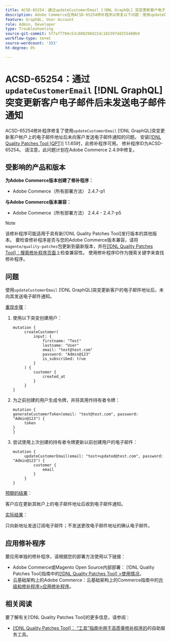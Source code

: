 ```yaml
---
title: ACSD-65254：通过updateCustomerEmail [!DNL GraphQL] 突变更新客户电子邮件后未发送电子邮件通知
description: Adobe Commerce应用ACSD-65254修补程序以修复以下问题：使用updateCustomerEmail [!DNL GraphQL] 突变成功更新客户帐户上的电子邮件地址后，未向客户发送电子邮件通知。
feature: GraphQL, User Account
role: Admin, Developer
type: Troubleshooting
source-git-commit: 5f7af7704c53c808298422dc165397dd255480b9
workflow-type: tm+mt
source-wordcount: '353'
ht-degree: 0%

---
```



# ACSD-65254：通过`updateCustomerEmail` [!DNL GraphQL]突变更新客户电子邮件后未发送电子邮件通知

ACSD-65254修补程序修复了使用`updateCustomerEmail` [!DNL GraphQL]突变更新客户帐户上的电子邮件地址后未向客户发送电子邮件通知的问题。 安装[[!DNL Quality Patches Tool (QPT)]](/help/tools/quality-patches-tool/quality-patches-tool-to-self-serve-quality-patches.md) 1.1.65时，此修补程序可用。 修补程序ID为ACSD-65254。 请注意，此问题计划在Adobe Commerce 2.4.9中修复。

## 受影响的产品和版本

**为Adobe Commerce版本创建了修补程序：**

* Adobe Commerce（所有部署方法） 2.4.7-p1

**与Adobe Commerce版本兼容：**

* Adobe Commerce（所有部署方法） 2.4.4 - 2.4.7-p5

>[!NOTE]
>
>该修补程序可能适用于具有新[!DNL Quality Patches Tool]发行版本的其他版本。 要检查修补程序是否与您的Adobe Commerce版本兼容，请将`magento/quality-patches`包更新到最新版本，并在[[!DNL Quality Patches Tool]：搜索修补程序页面](https://experienceleague.adobe.com/tools/commerce-quality-patches/index.html)上检查兼容性。 使用修补程序ID作为搜索关键字来查找修补程序。

## 问题

使用`updateCustomerEmail` [!DNL GraphQL]突变更新客户的电子邮件地址后，未向其发送电子邮件通知。

<u>重现步骤</u>：

1. 使用以下突变创建用户：

   ```
   mutation {
   	    createCustomer(
   		    input: {
   			    firstname: "Test"
   			    lastname: "User"
   			    email: "test@test.com"
   			    password: "Admin@123"
   			    is_subscribed: true
   		    }
   	    ) {
   		    customer {
   			    created_at
   		    }
   	    }
   }
   ```

1. 为之前创建的用户生成令牌，并将其用作持有者令牌：

   ```
   mutation {
   generateCustomerToken(email: "test@test.com", password: "Admin@123") {
   	    token
   }
   }
   ```

1. 尝试使用上次创建的持有者令牌更新以前创建用户的电子邮件：

   ```
   mutation {
   	    updateCustomerEmail(email: "test+updated@test.com", password: "Admin@123") {
   		    customer {
   			    email
   		    }
   	    }
   }
   ```

<u>预期的结果</u>：

客户应在更新其帐户上的电子邮件地址后收到电子邮件通知。

<u>实际结果</u>：

只向新地址发送订阅电子邮件；不发送更改电子邮件地址的确认电子邮件。

## 应用修补程序

要应用单独的修补程序，请根据您的部署方法使用以下链接：

* Adobe Commerce或Magento Open Source内部部署： [!DNL Quality Patches Tool]指南中的[[!DNL Quality Patches Tool] >使用情况](/help/tools/quality-patches-tool/usage.md)。
* 云基础架构上的Adobe Commerce：云基础架构上的Commerce指南中的[升级和修补程序>应用修补程序](https://experienceleague.adobe.com/docs/commerce-cloud-service/user-guide/develop/upgrade/apply-patches.html)。

## 相关阅读

要了解有关[!DNL Quality Patches Tool]的更多信息，请参阅：

* [[!DNL Quality Patches Tool]： “工具”指南中用于高质量修补程序的](/help/tools/quality-patches-tool/quality-patches-tool-to-self-serve-quality-patches.md)的自助服务工具。
